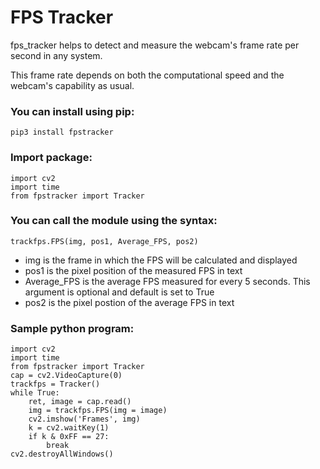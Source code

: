 # FPS Tracker

fps_tracker helps to detect and measure the webcam's frame rate per second in any system.

This frame rate depends on both the computational speed and the webcam's capability as usual.

### You can install using pip:

```
pip3 install fpstracker
```

### Import package:

```
import cv2
import time
from fpstracker import Tracker
```

### You can call the module using the syntax:

```
trackfps.FPS(img, pos1, Average_FPS, pos2)
```

- img is the frame in which the FPS will be calculated and displayed
- pos1 is the pixel position of the measured FPS in text
- Average_FPS is the average FPS measured for every 5 seconds. This argument is optional and default is set to True
- pos2 is the pixel postion of the average FPS in text 

### Sample python program:

```
import cv2
import time
from fpstracker import Tracker
cap = cv2.VideoCapture(0)
trackfps = Tracker()
while True:
    ret, image = cap.read()
    img = trackfps.FPS(img = image)
    cv2.imshow('Frames', img)
    k = cv2.waitKey(1)
    if k & 0xFF == 27:
        break
cv2.destroyAllWindows()
```
